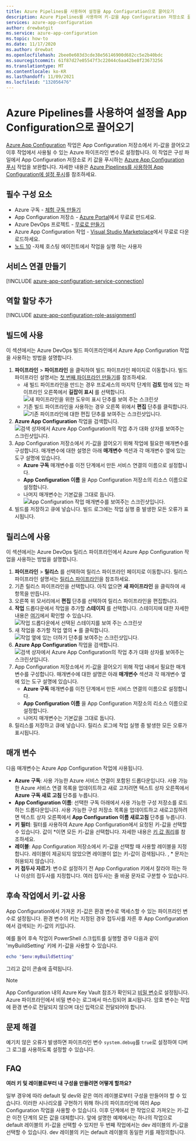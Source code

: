 ```yaml
---
title: Azure Pipelines를 사용하여 설정을 App Configuration으로 끌어오기
description: Azure Pipelines를 사용하여 키-값을 App Configuration 저장소로 끌어오는 방법을 알아봅니다.
services: azure-app-configuration
author: drewbatgit
ms.service: azure-app-configuration
ms.topic: how-to
ms.date: 11/17/2020
ms.author: drewbat
ms.openlocfilehash: 2bee0e603d3cde38e56146900d682cc5e2b40bdc
ms.sourcegitcommit: 61f87d27e05547f3c22044c6aa42be8f23673256
ms.translationtype: MT
ms.contentlocale: ko-KR
ms.lasthandoff: 11/09/2021
ms.locfileid: "132056476"
---
```

# <a name="pull-settings-to-app-configuration-with-azure-pipelines"></a>Azure Pipelines를 사용하여 설정을 App Configuration으로 끌어오기

[Azure App Configuration](https://marketplace.visualstudio.com/items?itemName=AzureAppConfiguration.azure-app-configuration-task) 작업은 App Configuration 저장소에서 키-값을 끌어오고 이후 작업에서 사용될 수 있는 Azure 파이프라인 변수로 설정합니다. 이 작업은 구성 파일에서 App Configuration 저장소로 키 값을 푸시하는 [Azure App Configuration 푸시](https://marketplace.visualstudio.com/items?itemName=AzureAppConfiguration.azure-app-configuration-task-push) 작업을 보완합니다. 자세한 내용은 [Azure Pipelines를 사용하여 App Configuration에 설정 푸시](push-kv-devops-pipeline.md)를 참조하세요.

## <a name="prerequisites"></a>필수 구성 요소

- Azure 구독 - [체험 구독 만들기](https://azure.microsoft.com/free/)
- App Configuration 저장소 - [Azure Portal](https://portal.azure.com)에서 무료로 만드세요.
- Azure DevOps 프로젝트 - [무료로 만들기](https://go.microsoft.com/fwlink/?LinkId=2014881)
- Azure App Configuration 작업 - [Visual Studio Marketplace](https://marketplace.visualstudio.com/items?itemName=AzureAppConfiguration.azure-app-configuration-task#:~:text=Navigate%20to%20the%20Tasks%20tab,the%20Azure%20App%20Configuration%20instance.)에서 무료로 다운로드하세요. 
- [노드 10](https://nodejs.org/en/blog/release/v10.21.0/) -자체 호스팅 에이전트에서 작업을 실행 하는 사용자 

## <a name="create-a-service-connection"></a>서비스 연결 만들기

[!INCLUDE [azure-app-configuration-service-connection](../../includes/azure-app-configuration-service-connection.md)]

## <a name="add-role-assignment"></a>역할 할당 추가

[!INCLUDE [azure-app-configuration-role-assignment](../../includes/azure-app-configuration-role-assignment.md)]

## <a name="use-in-builds"></a>빌드에 사용

이 섹션에서는 Azure DevOps 빌드 파이프라인에서 Azure App Configuration 작업을 사용하는 방법을 설명합니다.

1. **파이프라인** > **파이프라인** 을 클릭하여 빌드 파이프라인 페이지로 이동합니다. 빌드 파이프라인 설명서는 [첫 번째 파이프라인 만들기](/azure/devops/pipelines/create-first-pipeline?tabs=net%2Ctfs-2018-2%2Cbrowser)를 참조하세요.
      - 새 빌드 파이프라인을 만드는 경우 프로세스의 마지막 단계의 **검토** 탭에 있는 파이프라인 오른쪽에서 **길잡이 표시** 를 선택합니다.
      ![새 파이프라인을 위한 도우미 표시 단추를 보여 주는 스크린샷](./media/new-pipeline-show-assistant.png)
      - 기존 빌드 파이프라인을 사용하는 경우 오른쪽 위에서 **편집** 단추를 클릭합니다.
      ![기존 파이프라인에 대한 편집 단추를 보여주는 스크린샷입니다.](./media/existing-pipeline-show-assistant.png)
1. **Azure App Configuration** 작업을 검색합니다.
![검색 상자에서 Azure App Configuration의 작업 추가 대화 상자를 보여주는 스크린샷입니다.](./media/add-azure-app-configuration-task.png)
1. App Configuration 저장소에서 키-값을 끌어오기 위해 작업에 필요한 매개변수를 구성합니다. 매개변수에 대한 설명은 아래 **매개변수** 섹션과 각 매개변수 옆에 있는 도구 설명에 있습니다.
      - **Azure 구독** 매개변수를 이전 단계에서 만든 서비스 연결의 이름으로 설정합니다.
      - **App Configuration 이름** 을 App Configuration 저장소의 리소스 이름으로 설정합니다.
      - 나머지 매개변수는 기본값을 그대로 둡니다.
![App Configuration 작업 매개변수를 보여주는 스크린샷입니다.](./media/azure-app-configuration-parameters.png)
1. 빌드를 저장하고 큐에 넣습니다. 빌드 로그에는 작업 실행 중 발생한 모든 오류가 표시됩니다.

## <a name="use-in-releases"></a>릴리스에 사용

이 섹션에서는 Azure DevOps 릴리스 파이프라인에서 Azure App Configuration 작업을 사용하는 방법을 설명합니다.

1. **파이프라인** > **릴리스** 를 선택하여 릴리스 파이프라인 페이지로 이동합니다. 릴리스 파이프라인 설명서는 [릴리스 파이프라인](/azure/devops/pipelines/release)을 참조하세요.
1. 기존 릴리스 파이프라인을 선택합니다. 아직 없으면 **새 파이프라인** 을 클릭하여 새 항목을 만듭니다.
1. 오른쪽 위 모서리에서 **편집** 단추를 선택하여 릴리스 파이프라인을 편집합니다.
1. **작업** 드롭다운에서 작업을 추가할 **스테이지** 를 선택합니다. 스테이지에 대한 자세한 내용은 [여기](/azure/devops/pipelines/release/environments)에서 확인할 수 있습니다.
![작업 드롭다운에서 선택된 스테이지를 보여 주는 스크린샷](./media/pipeline-stage-tasks.png)
1. 새 작업을 추가할 작업 옆의 **+** 를 클릭합니다.
![작업 옆에 있는 더하기 단추를 보여주는 스크린샷입니다.](./media/add-task-to-job.png)
1. **Azure App Configuration** 작업을 검색합니다.
![검색 상자에서 Azure App Configuration의 작업 추가 대화 상자를 보여주는 스크린샷입니다.](./media/add-azure-app-configuration-task.png)
1. App Configuration 저장소에서 키-값을 끌어오기 위해 작업 내에서 필요한 매개변수를 구성합니다. 매개변수에 대한 설명은 아래 **매개변수** 섹션과 각 매개변수 옆에 있는 도구 설명에 있습니다.
      - **Azure 구독** 매개변수를 이전 단계에서 만든 서비스 연결의 이름으로 설정합니다.
      - **App Configuration 이름** 을 App Configuration 저장소의 리소스 이름으로 설정합니다.
      - 나머지 매개변수는 기본값을 그대로 둡니다.
1. 릴리스를 저장하고 큐에 넣습니다. 릴리스 로그에 작업 실행 중 발생한 모든 오류가 표시됩니다.

## <a name="parameters"></a>매개 변수

다음 매개변수는 Azure App Configuration 작업에 사용됩니다.

- **Azure 구독**: 사용 가능한 Azure 서비스 연결이 포함된 드롭다운입니다. 사용 가능한 Azure 서비스 연결 목록을 업데이트하고 새로 고치려면 텍스트 상자 오른쪽에서 **Azure 구독 새로 고침** 단추를 누릅니다.
- **App Configuration 이름**: 선택한 구독 아래에서 사용 가능한 구성 저장소를 로드하는 드롭다운입니다. 사용 가능한 구성 저장소 목록을 업데이트하고 새로고침하려면 텍스트 상자 오른쪽에서 **App Configuration 이름 새로고침** 단추를 누릅니다.
- **키 필터**: 필터를 사용하여 Azure App Configuration에서 요청된 키-값을 선택할 수 있습니다. 값이 *이면 모든 키-값을 선택합니다. 자세한 내용은 [키 값 쿼리](concept-key-value.md#query-key-values)를 참조하세요.
- **레이블**: App Configuration 저장소에서 키-값을 선택할 때 사용할 레이블을 지정합니다. 레이블이 제공되지 않았으면 레이블이 없는 키-값이 검색됩니다. , * 문자는 허용되지 않습니다.
- **키 접두사 자르기**: 변수로 설정하기 전 App Configuration 키에서 잘라야 하는 하나 이상의 접두사를 지정합니다. 여러 접두사는 줄 바꿈 문자로 구분할 수 있습니다.

## <a name="use-key-values-in-subsequent-tasks"></a>후속 작업에서 키-값 사용

App Configuration에서 가져온 키-값은 환경 변수로 액세스할 수 있는 파이프라인 변수로 설정됩니다. 환경 변수의 키는 지정된 경우 접두사를 자른 후 App Configuration에서 검색되는 키-값의 키입니다.

예를 들어 후속 작업이 PowerShell 스크립트를 실행할 경우 다음과 같이 'myBuildSetting' 키에 키-값을 사용할 수 있습니다.
```powershell
echo "$env:myBuildSetting"
```
그리고 값이 콘솔에 출력됩니다.

> [!NOTE]
> App Configuration 내의 Azure Key Vault 참조가 확인되고 [비밀 변수](/azure/devops/pipelines/process/variables#secret-variables)로 설정됩니다. Azure 파이프라인에서 비밀 변수는 로그에서 마스킹되어 표시됩니다. 암호 변수는 작업에 환경 변수로 전달되지 않으며 대신 입력으로 전달되어야 합니다. 

## <a name="troubleshooting"></a>문제 해결

예기치 않은 오류가 발생하면 파이프라인 변수 `system.debug`를 `true`로 설정하여 디버그 로그를 사용하도록 설정할 수 있습니다.

## <a name="faq"></a>FAQ

**여러 키 및 레이블로부터 내 구성을 만들려면 어떻게 할까요?**

일부 경우에 따라 default 및 dev와 같은 여러 레이블로부터 구성을 만들어야 할 수 있습니다. 이러한 시나리오를 구현하기 위해 하나의 파이프라인에 여러 App Configuration 작업을 사용할 수 있습니다. 이후 단계에서 한 작업으로 가져오는 키-값은 이전 단계의 모든 값을 대체합니다. 앞에 설명한 예제에서는 하나의 작업으로 default 레이블의 키-값을 선택할 수 있지만 두 번째 작업에서는 dev 레이블의 키-값을 선택할 수 있습니다. dev 레이블의 키는 default 레이블의 동일한 키를 재정의합니다.
